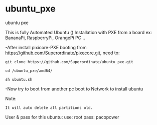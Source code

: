 # ubuntu_pxe
ubuntu pxe

This is fully Automated Ubuntu () Installation  with PXE from a board ex: BananaPi, RaspberryPi, OrangePi PC ..

-After  install pixicore-PXE booting from https://github.com/Superordinate/pixecore.git, need to:
```
git clone https://github.com/Superordinate/ubuntu_pxe.git

cd /ubuntu_pxe/amd64/

sh ubuntu.sh
```
-Now try to boot from another pc boot to Network to install ubuntu 

Note: 
```
It will auto delete all partitions old.
```
User & pass for this ubuntu:
use: root
pass: pacopower
```